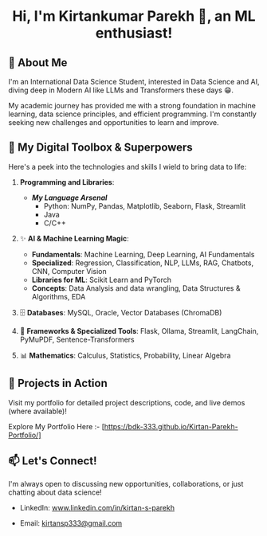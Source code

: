 <div align="center">
<a href="https://github.com/bdk-333"></a>
  
# Hi, I'm Kirtankumar Parekh 👋, an ML enthusiast!
</div>

## 🚀 About Me 

I'm an International Data Science Student, interested in Data Science and AI, diving deep in Modern AI like LLMs and Transformers these days 😁. 

My academic journey has provided me with a strong foundation in machine learning, data science principles, and efficient programming. I'm constantly seeking new challenges and opportunities to learn and improve.

## 🧠 My Digital Toolbox & Superpowers

Here's a peek into the technologies and skills I wield to bring data to life:

1. **Programming and Libraries**:
   - ***My Language Arsenal***
      - Python: NumPy, Pandas, Matplotlib, Seaborn, Flask, Streamlit
      -  Java
      -  C/C++

2. ✨ **AI & Machine Learning Magic**: 
    - **Fundamentals**: Machine Learning, Deep Learning, AI Fundamentals
    - **Specialized**: Regression, Classification, NLP, LLMs, RAG, Chatbots, CNN, Computer Vision
    - **Libraries for ML**: Scikit Learn and PyTorch
    - **Concepts**: Data Analysis and data wrangling, Data Structures & Algorithms, EDA

3. 🗄️ **Databases**: MySQL, Oracle, Vector Databases (ChromaDB)

4. 🔧 **Frameworks & Specialized Tools**: Flask, Ollama, Streamlit, LangChain, PyMuPDF, Sentence-Transformers

5. 📊 **Mathematics**: Calculus, Statistics, Probability, Linear Algebra

## 🚀 Projects in Action
Visit my portfolio for detailed project descriptions, code, and live demos (where available)!

Explore My Portfolio Here :- [https://bdk-333.github.io/Kirtan-Parekh-Portfolio/]

## 📫 Let's Connect!
I'm always open to discussing new opportunities, collaborations, or just chatting about data science!

- LinkedIn: www.linkedin.com/in/kirtan-s-parekh

- Email: kirtansp333@gmail.com
